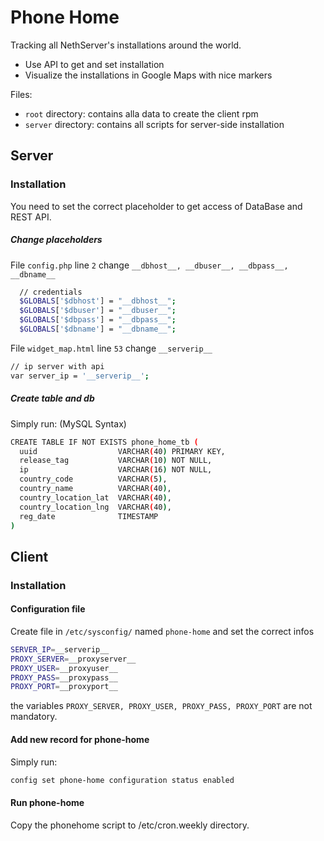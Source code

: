 # Phone Home

Tracking all NethServer's installations around the world.

  - Use API to get and set installation
  - Visualize the installations in Google Maps with nice markers

Files:
* ```root``` directory: contains alla data to create the client rpm
* ```server``` directory: contains all scripts for server-side installation

## Server

### Installation

You need to set the correct placeholder to get access of DataBase and REST API.

##### Change placeholders
File ```config.php``` line ```2``` change ```__dbhost__, __dbuser__, __dbpass__, __dbname__```
```sh
  // credentials
  $GLOBALS['$dbhost'] = "__dbhost__";
  $GLOBALS['$dbuser'] = "__dbuser__";
  $GLOBALS['$dbpass'] = "__dbpass__";
  $GLOBALS['$dbname'] = "__dbname__";
```

File ```widget_map.html``` line ```53``` change ```__serverip__```
```sh
// ip server with api
var server_ip = '__serverip__';
```

##### Create table and db
Simply run: (MySQL Syntax)

```sh
CREATE TABLE IF NOT EXISTS phone_home_tb (
  uuid                  VARCHAR(40) PRIMARY KEY, 
  release_tag           VARCHAR(10) NOT NULL,
  ip                    VARCHAR(16) NOT NULL,
  country_code          VARCHAR(5),
  country_name          VARCHAR(40),
  country_location_lat  VARCHAR(40),
  country_location_lng  VARCHAR(40),
  reg_date              TIMESTAMP
)
```

## Client

### Installation

#### Configuration file

Create file in ```/etc/sysconfig/``` named ```phone-home``` and set the correct infos
```sh
SERVER_IP=__serverip__
PROXY_SERVER=__proxyserver__
PROXY_USER=__proxyuser__
PROXY_PASS=__proxypass__
PROXY_PORT=__proxyport__
```
the variables ```PROXY_SERVER, PROXY_USER, PROXY_PASS, PROXY_PORT``` are not mandatory.

#### Add new record for phone-home

Simply run: 
```sh 
config set phone-home configuration status enabled
```

#### Run phone-home 

Copy the phonehome script to /etc/cron.weekly directory.
